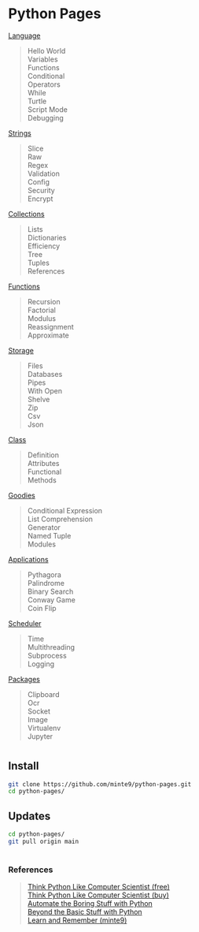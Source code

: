 # Python Pages

[Language](./main/language/)  
> Hello World  
> Variables  
> Functions  
> Conditional  
> Operators  
> While  
> Turtle  
> Script Mode  
> Debugging  

[Strings](./main/strings/)  
> Slice  
> Raw  
> Regex  
> Validation  
> Config  
> Security  
> Encrypt  

[Collections](./main/collections/)  
> Lists   
> Dictionaries  
> Efficiency  
> Tree  
> Tuples  
> References  

[Functions](./main/functions/)   
> Recursion    
> Factorial  
> Modulus  
> Reassignment  
> Approximate  

[Storage](./main/storage/)  
> Files   
> Databases  
> Pipes  
> With Open  
> Shelve  
> Zip  
> Csv  
> Json  

[Class](./main/class/)  
> Definition   
> Attributes  
> Functional  
> Methods  

[Goodies](./main/goodies/)   
> Conditional Expression    
> List Comprehension  
> Generator  
> Named Tuple  
> Modules  

[Applications](./main/applications/)  
> Pythagora   
> Palindrome  
> Binary Search  
> Conway Game  
> Coin Flip  

[Scheduler](./main/scheduler/)  
> Time   
> Multithreading  
> Subprocess  
> Logging  

[Packages](./main/packages/)  
> Clipboard   
> Ocr  
> Socket  
> Image  
> Virtualenv  
> Jupyter  

#

## Install

~~~sh
git clone https://github.com/minte9/python-pages.git
cd python-pages/
~~~

## Updates

~~~sh
cd python-pages/
git pull origin main
~~~

#

### References
> [Think Python Like Computer Scientist (free)](https://greenteapress.com/thinkpython2/html/index.html)  
> [Think Python Like Computer Scientist (buy)](https://www.amazon.com/Think-Python-Like-Computer-Scientist/dp/1491939362)  
> [Automate the Boring Stuff with Python](https://www.amazon.com/gp/product/B07VSXS4NK)  
> [Beyond the Basic Stuff with Python](https://www.amazon.com/gp/product/B07S2N8Q48)  
> [Learn and Remember (minte9)](https://www.minte9.com/python)  
